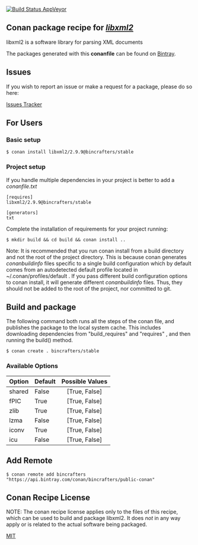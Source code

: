 [![Build Status AppVeyor](https://ci.appveyor.com/api/projects/status/github/qtwebkit/conan-libxml2?branch=stable%2F2.9.9&svg=true)](https://ci.appveyor.com/project/annulen/conan-libxml2)

## Conan package recipe for [*libxml2*](https://xmlsoft.org)

libxml2 is a software library for parsing XML documents

The packages generated with this **conanfile** can be found on [Bintray](https://bintray.com/bincrafters/public-conan/libxml2%3Abincrafters).


## Issues

If you wish to report an issue or make a request for a package, please do so here:

[Issues Tracker](https://github.com/bincrafters/community/issues)


## For Users

### Basic setup

    $ conan install libxml2/2.9.9@bincrafters/stable

### Project setup

If you handle multiple dependencies in your project is better to add a *conanfile.txt*

    [requires]
    libxml2/2.9.9@bincrafters/stable

    [generators]
    txt

Complete the installation of requirements for your project running:

    $ mkdir build && cd build && conan install ..

Note: It is recommended that you run conan install from a build directory and not the root of the project directory.  This is because conan generates *conanbuildinfo* files specific to a single build configuration which by default comes from an autodetected default profile located in ~/.conan/profiles/default .  If you pass different build configuration options to conan install, it will generate different *conanbuildinfo* files.  Thus, they should not be added to the root of the project, nor committed to git.


## Build and package

The following command both runs all the steps of the conan file, and publishes the package to the local system cache.  This includes downloading dependencies from "build_requires" and "requires" , and then running the build() method.

    $ conan create . bincrafters/stable


### Available Options
| Option        | Default | Possible Values  |
| ------------- |:----------------- |:------------:|
| shared      | False |  [True, False] |
| fPIC      | True |  [True, False] |
| zlib      | True |  [True, False] |
| lzma      | False |  [True, False] |
| iconv      | True |  [True, False] |
| icu      | False |  [True, False] |


## Add Remote

    $ conan remote add bincrafters "https://api.bintray.com/conan/bincrafters/public-conan"


## Conan Recipe License

NOTE: The conan recipe license applies only to the files of this recipe, which can be used to build and package libxml2.
It does *not* in any way apply or is related to the actual software being packaged.

[MIT](https://github.com/bincrafters/conan-libxml2/blob/stable/2.9.9/LICENSE.md)
